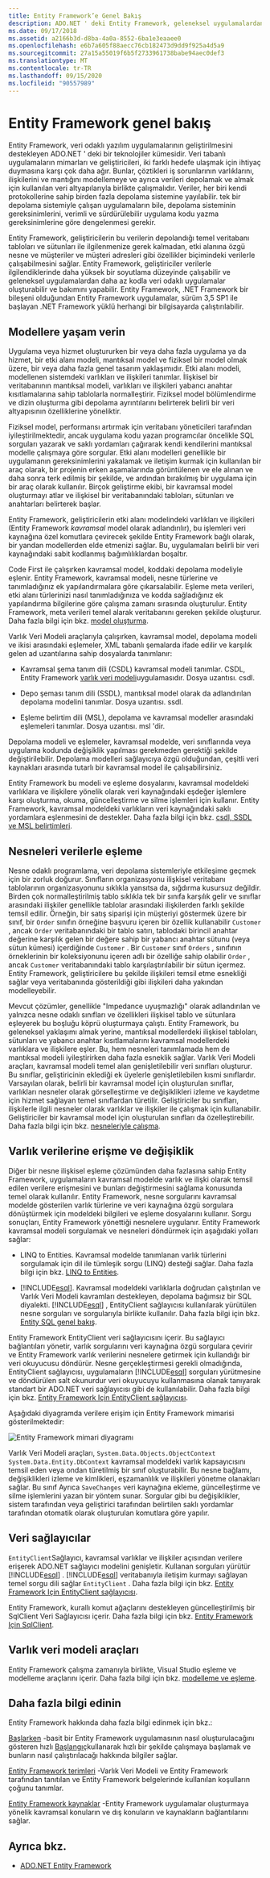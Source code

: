```yaml
---
title: Entity Framework’e Genel Bakış
description: ADO.NET ' deki Entity Framework, geleneksel uygulamalardan daha yüksek bir soyutlama düzeyinde çalışan veri odaklı uygulamaların geliştirilmesini destekler.
ms.date: 09/17/2018
ms.assetid: a2166b3d-d8ba-4a0a-8552-6ba1e3eaaee0
ms.openlocfilehash: e6b7a605f88aecc76cb182473d9dd9f925a4d5a9
ms.sourcegitcommit: 27a15a55019f6b5f2733961738babe94aec0def3
ms.translationtype: MT
ms.contentlocale: tr-TR
ms.lasthandoff: 09/15/2020
ms.locfileid: "90557989"
---
```

# <a name="entity-framework-overview"></a>Entity Framework genel bakış

Entity Framework, veri odaklı yazılım uygulamalarının geliştirilmesini destekleyen ADO.NET ' deki bir teknolojiler kümesidir. Veri tabanlı uygulamaların mimarları ve geliştiricileri, iki farklı hedefe ulaşmak için ihtiyaç duymasına karşı çok daha ağır. Bunlar, çöztikleri iş sorunlarının varlıklarını, ilişkilerini ve mantığını modellemeye ve ayrıca verileri depolamak ve almak için kullanılan veri altyapılarıyla birlikte çalışmalıdır. Veriler, her biri kendi protokollerine sahip birden fazla depolama sistemine yayılabilir. tek bir depolama sistemiyle çalışan uygulamaların bile, depolama sisteminin gereksinimlerini, verimli ve sürdürülebilir uygulama kodu yazma gereksinimlerine göre dengelenmesi gerekir.

Entity Framework, geliştiricilerin bu verilerin depolandığı temel veritabanı tabloları ve sütunları ile ilgilenmenize gerek kalmadan, etki alanına özgü nesne ve müşteriler ve müşteri adresleri gibi özellikler biçimindeki verilerle çalışabilmesini sağlar. Entity Framework, geliştiriciler verilerle ilgilendiklerinde daha yüksek bir soyutlama düzeyinde çalışabilir ve geleneksel uygulamalardan daha az kodla veri odaklı uygulamalar oluşturabilir ve bakımını yapabilir. Entity Framework, .NET Framework bir bileşeni olduğundan Entity Framework uygulamalar, sürüm 3,5 SP1 ile başlayan .NET Framework yüklü herhangi bir bilgisayarda çalıştırılabilir.

## <a name="give-life-to-models"></a>Modellere yaşam verin
 Uygulama veya hizmet oluştururken bir veya daha fazla uygulama ya da hizmet, bir etki alanı modeli, mantıksal model ve fiziksel bir model olmak üzere, bir veya daha fazla genel tasarım yaklaşımıdır. Etki alanı modeli, modellenen sistemdeki varlıkları ve ilişkileri tanımlar. İlişkisel bir veritabanının mantıksal modeli, varlıkları ve ilişkileri yabancı anahtar kısıtlamalarına sahip tablolarla normalleştirir. Fiziksel model bölümlendirme ve dizin oluşturma gibi depolama ayrıntılarını belirterek belirli bir veri altyapısının özelliklerine yöneliktir.

 Fiziksel model, performansı artırmak için veritabanı yöneticileri tarafından iyileştirilmektedir, ancak uygulama kodu yazan programcılar öncelikle SQL sorguları yazarak ve saklı yordamları çağırarak kendi kendilerini mantıksal modelle çalışmaya göre sorgular. Etki alanı modelleri genellikle bir uygulamanın gereksinimlerini yakalamak ve iletişim kurmak için kullanılan bir araç olarak, bir projenin erken aşamalarında görüntülenen ve ele alınan ve daha sonra terk edilmiş bir şekilde, ve ardından bırakılmış bir uygulama için bir araç olarak kullanılır. Birçok geliştirme ekibi, bir kavramsal model oluşturmayı atlar ve ilişkisel bir veritabanındaki tabloları, sütunları ve anahtarları belirterek başlar.

 Entity Framework, geliştiricilerin etki alanı modelindeki varlıkları ve ilişkileri (Entity Framework *kavramsal* model olarak adlandırılır), bu işlemleri veri kaynağına özel komutlara çevirecek şekilde Entity Framework bağlı olarak, bir yandan modellerden elde etmenizi sağlar. Bu, uygulamaları belirli bir veri kaynağındaki sabit kodlanmış bağımlılıklardan boşaltır.

 Code First ile çalışırken kavramsal model, koddaki depolama modeliyle eşlenir. Entity Framework, kavramsal modeli, nesne türlerine ve tanımladığınız ek yapılandırmalara göre çıkarsalabilir. Eşleme meta verileri, etki alanı türlerinizi nasıl tanımladığınıza ve kodda sağladığınız ek yapılandırma bilgilerine göre çalışma zamanı sırasında oluşturulur. Entity Framework, meta verileri temel alarak veritabanını gereken şekilde oluşturur. Daha fazla bilgi için bkz. [model oluşturma](/ef/ef6/modeling/).

 Varlık Veri Modeli araçlarıyla çalışırken, kavramsal model, depolama modeli ve ikisi arasındaki eşlemeler, XML tabanlı şemalarda ifade edilir ve karşılık gelen ad uzantılarına sahip dosyalarda tanımlanır:

- Kavramsal şema tanım dili (CSDL) kavramsal modeli tanımlar. CSDL, Entity Framework [varlık veri modeli](../entity-data-model.md)uygulamasıdır. Dosya uzantısı. csdl.

- Depo şeması tanım dili (SSDL), mantıksal model olarak da adlandırılan depolama modelini tanımlar. Dosya uzantısı. ssdl.

- Eşleme belirtim dili (MSL), depolama ve kavramsal modeller arasındaki eşlemeleri tanımlar. Dosya uzantısı. msl 'dir.

Depolama modeli ve eşlemeler, kavramsal modelde, veri sınıflarında veya uygulama kodunda değişiklik yapılması gerekmeden gerektiği şekilde değiştirilebilir. Depolama modelleri sağlayıcıya özgü olduğundan, çeşitli veri kaynakları arasında tutarlı bir kavramsal model ile çalışabilirsiniz.

Entity Framework bu modeli ve eşleme dosyalarını, kavramsal modeldeki varlıklara ve ilişkilere yönelik olarak veri kaynağındaki eşdeğer işlemlere karşı oluşturma, okuma, güncelleştirme ve silme işlemleri için kullanır. Entity Framework, kavramsal modeldeki varlıkların veri kaynağındaki saklı yordamlara eşlenmesini de destekler. Daha fazla bilgi için bkz. [csdl, SSDL ve MSL belirtimleri](/ef/ef6/modeling/designer/advanced/edmx/csdl-spec).

## <a name="map-objects-to-data"></a>Nesneleri verilerle eşleme
 Nesne odaklı programlama, veri depolama sistemleriyle etkileşime geçmek için bir zorluk doğurur. Sınıfların organizasyonu ilişkisel veritabanı tablolarının organizasyonunu sıklıkla yansıtsa da, sığdırma kusursuz değildir. Birden çok normalleştirilmiş tablo sıklıkla tek bir sınıfa karşılık gelir ve sınıflar arasındaki ilişkiler genellikle tablolar arasındaki ilişkilerden farklı şekilde temsil edilir. Örneğin, bir satış siparişi için müşteriyi göstermek üzere bir sınıf, bir `Order` sınıfın örneğine başvuru içeren bir özellik kullanabilir `Customer` , ancak `Order` veritabanındaki bir tablo satırı, tablodaki birincil anahtar değerine karşılık gelen bir değere sahip bir yabancı anahtar sütunu (veya sütun kümesi) içerdiğinde `Customer` . Bir `Customer` sınıf `Orders` , sınıfının örneklerinin bir koleksiyonunu içeren adlı bir özelliğe sahip olabilir `Order` , ancak `Customer` veritabanındaki tablo karşılaştırılabilir bir sütun içermez. Entity Framework, geliştiricilere bu şekilde ilişkileri temsil etme esnekliği sağlar veya veritabanında gösterildiği gibi ilişkileri daha yakından modelleyebilir.

 Mevcut çözümler, genellikle "Impedance uyuşmazlığı" olarak adlandırılan ve yalnızca nesne odaklı sınıfları ve özellikleri ilişkisel tablo ve sütunlara eşleyerek bu boşluğu köprü oluşturmaya çalıştı. Entity Framework, bu geleneksel yaklaşımı almak yerine, mantıksal modellerdeki ilişkisel tabloları, sütunları ve yabancı anahtar kısıtlamalarını kavramsal modellerdeki varlıklara ve ilişkilere eşler. Bu, hem nesneleri tanımlamada hem de mantıksal modeli iyileştirirken daha fazla esneklik sağlar. Varlık Veri Modeli araçları, kavramsal modeli temel alan genişletilebilir veri sınıfları oluşturur. Bu sınıflar, geliştiricinin eklediği ek üyelerle genişletilebilen kısmi sınıflardır. Varsayılan olarak, belirli bir kavramsal model için oluşturulan sınıflar, varlıkları nesneler olarak görselleştirme ve değişiklikleri izleme ve kaydetme için hizmet sağlayan temel sınıflardan türetilir. Geliştiriciler bu sınıfları, ilişkilerle ilgili nesneler olarak varlıklar ve ilişkiler ile çalışmak için kullanabilir. Geliştiriciler bir kavramsal model için oluşturulan sınıfları da özelleştirebilir. Daha fazla bilgi için bkz. [nesneleriyle çalışma](working-with-objects.md).

## <a name="access-and-change-entity-data"></a>Varlık verilerine erişme ve değişiklik

Diğer bir nesne ilişkisel eşleme çözümünden daha fazlasına sahip Entity Framework, uygulamaların kavramsal modelde varlık ve ilişki olarak temsil edilen verilere erişmesini ve bunları değiştirmesini sağlama konusunda temel olarak kullanılır. Entity Framework, nesne sorgularını kavramsal modelde gösterilen varlık türlerine ve veri kaynağına özgü sorgulara dönüştürmek için modeldeki bilgileri ve eşleme dosyalarını kullanır. Sorgu sonuçları, Entity Framework yönettiği nesnelere uygulanır. Entity Framework kavramsal modeli sorgulamak ve nesneleri döndürmek için aşağıdaki yolları sağlar:

- LINQ to Entities. Kavramsal modelde tanımlanan varlık türlerini sorgulamak için dil ile tümleşik sorgu (LINQ) desteği sağlar. Daha fazla bilgi için bkz. [LINQ to Entities](./language-reference/linq-to-entities.md).

- [!INCLUDE[esql](../../../../../includes/esql-md.md)]. Kavramsal modeldeki varlıklarla doğrudan çalıştırılan ve Varlık Veri Modeli kavramları destekleyen, depolama bağımsız bir SQL diyalekti. [!INCLUDE[esql](../../../../../includes/esql-md.md)] , EntityClient sağlayıcısı kullanılarak yürütülen nesne sorguları ve sorgularıyla birlikte kullanılır. Daha fazla bilgi için bkz. [Entity SQL genel bakış](./language-reference/entity-sql-overview.md).

Entity Framework EntityClient veri sağlayıcısını içerir. Bu sağlayıcı bağlantıları yönetir, varlık sorgularını veri kaynağına özgü sorgulara çevirir ve Entity Framework varlık verilerini nesnelere getirmek için kullandığı bir veri okuyucusu döndürür. Nesne gerçekleştirmesi gerekli olmadığında, EntityClient sağlayıcısı, uygulamaların [!INCLUDE[esql](../../../../../includes/esql-md.md)] sorguları yürütmesine ve döndürülen salt okunurdur veri okuyucuyu kullanmasına olanak tanıyarak standart bir ADO.NET veri sağlayıcısı gibi de kullanılabilir. Daha fazla bilgi için bkz. [Entity Framework Için EntityClient sağlayıcısı](entityclient-provider-for-the-entity-framework.md).

Aşağıdaki diyagramda verilere erişim için Entity Framework mimarisi gösterilmektedir:

![Entity Framework mimari diyagramı](./media/wd-efarchdiagram.gif "wd_EFArchDiagram")

Varlık Veri Modeli araçları, `System.Data.Objects.ObjectContext` `System.Data.Entity.DbContext` kavramsal modeldeki varlık kapsayıcısını temsil eden veya ondan türetilmiş bir sınıf oluşturabilir. Bu nesne bağlamı, değişiklikleri izleme ve kimlikleri, eşzamanlılık ve ilişkileri yönetme olanakları sağlar. Bu sınıf Ayrıca `SaveChanges` veri kaynağına ekleme, güncelleştirme ve silme işlemlerini yazan bir yöntem sunar. Sorgular gibi bu değişiklikler, sistem tarafından veya geliştirici tarafından belirtilen saklı yordamlar tarafından otomatik olarak oluşturulan komutlara göre yapılır.

## <a name="data-providers"></a>Veri sağlayıcılar

`EntityClient`Sağlayıcı, kavramsal varlıklar ve ilişkiler açısından verilere erişerek ADO.NET sağlayıcı modelini genişletir. Kullanan sorguları yürütür [!INCLUDE[esql](../../../../../includes/esql-md.md)] . [!INCLUDE[esql](../../../../../includes/esql-md.md)] veritabanıyla iletişim kurmayı sağlayan temel sorgu dili sağlar `EntityClient` . Daha fazla bilgi için bkz. [Entity Framework Için EntityClient sağlayıcısı](entityclient-provider-for-the-entity-framework.md).

Entity Framework, kurallı komut ağaçlarını destekleyen güncelleştirilmiş bir SqlClient Veri Sağlayıcısı içerir. Daha fazla bilgi için bkz. [Entity Framework Için SqlClient](sqlclient-for-the-entity-framework.md).

## <a name="entity-data-model-tools"></a>Varlık veri modeli araçları

Entity Framework çalışma zamanıyla birlikte, Visual Studio eşleme ve modelleme araçlarını içerir. Daha fazla bilgi için bkz. [modelleme ve eşleme](modeling-and-mapping.md).

## <a name="learn-more"></a>Daha fazla bilgi edinin

Entity Framework hakkında daha fazla bilgi edinmek için bkz.:

[Başlarken](getting-started.md) -basit bir Entity Framework uygulamasının nasıl oluşturulacağını gösteren hızlı [Başlangıç](/previous-versions/dotnet/netframework-4.0/bb399182(v=vs.100))kullanarak hızlı bir şekilde çalışmaya başlamak ve bunların nasıl çalıştırılacağı hakkında bilgiler sağlar.

[Entity Framework terimleri](terminology.md) -Varlık Veri Modeli ve Entity Framework tarafından tanıtılan ve Entity Framework belgelerinde kullanılan koşulların çoğunu tanımlar.

[Entity Framework kaynaklar](resources.md) -Entity Framework uygulamalar oluşturmaya yönelik kavramsal konuların ve dış konuların ve kaynakların bağlantılarını sağlar.

## <a name="see-also"></a>Ayrıca bkz.

- [ADO.NET Entity Framework](index.md)

